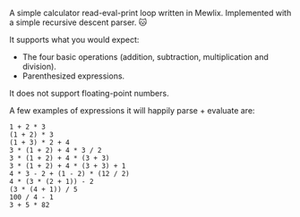 A simple calculator read-eval-print loop written in Mewlix. Implemented with a simple recursive descent parser. 🐱

It supports what you would expect:

- The four basic operations (addition, subtraction, multiplication and division).
- Parenthesized expressions.

It does not support floating-point numbers.

A few examples of expressions it will happily parse + evaluate are:

```
1 + 2 * 3
(1 + 2) * 3
(1 + 3) * 2 + 4
3 * (1 + 2) + 4 * 3 / 2
3 * (1 + 2) + 4 * (3 + 3)
3 * (1 + 2) + 4 * (3 + 3) + 1
4 * 3 - 2 + (1 - 2) * (12 / 2)
4 * (3 * (2 + 1)) - 2
(3 * (4 + 1)) / 5
100 / 4 - 1
3 + 5 * 82
```
